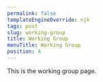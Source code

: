 ```yaml
---
permalink: false
templateEngineOverride: njk
tags: post
slug: working-group
title: Working Group
menuTitle: Working Group
position: 4
---
```


This is the working group page.